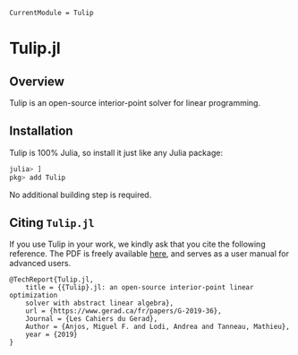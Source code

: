 ```@meta
CurrentModule = Tulip
```

# Tulip.jl

## Overview

Tulip is an open-source interior-point solver for linear programming.


## Installation

Tulip is 100% Julia, so install it just like any Julia package:
```julia
julia> ]
pkg> add Tulip
```

No additional building step is required.


## Citing `Tulip.jl`

If you use Tulip in your work, we kindly ask that you cite the following reference.
The PDF is freely available [here](https://www.gerad.ca/fr/papers/G-2019-36/view), and serves as a user manual for advanced users.

```
@TechReport{Tulip.jl,
    title = {{Tulip}.jl: an open-source interior-point linear optimization
    solver with abstract linear algebra},
    url = {https://www.gerad.ca/fr/papers/G-2019-36},
    Journal = {Les Cahiers du Gerad},
    Author = {Anjos, Miguel F. and Lodi, Andrea and Tanneau, Mathieu},
    year = {2019}
}
```